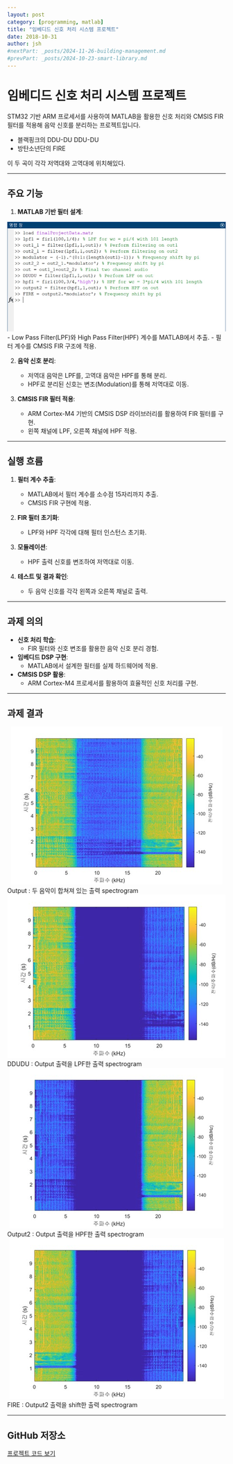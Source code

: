 ```yaml
---
layout: post
category: [programming, matlab]
title: "임베디드 신호 처리 시스템 프로젝트"
date: 2018-10-31
author: jsh
#nextPart: _posts/2024-11-26-building-management.md
#prevPart: _posts/2024-10-23-smart-library.md
---
```


# 임베디드 신호 처리 시스템 프로젝트

STM32 기반 ARM 프로세서를 사용하여 MATLAB을 활용한 신호 처리와 CMSIS FIR 필터를 적용해 음악 신호를 분리하는 프로젝트입니다.
- 블랙핑크의 DDU-DU DDU-DU
- 방탄소년단의 FIRE

이 두 곡이 각각 저역대와 고역대에 위치해있다.

---

## 주요 기능

1. **MATLAB 기반 필터 설계**:
<div style="text-align: center;">
<a href="/assets/img/posts/signal1.jpg" data-lity>
  <img src="/assets/img/posts/signal1.jpg" style="width: auto; max-height: 500px;" />
</a>
</div>
   - Low Pass Filter(LPF)와 High Pass Filter(HPF) 계수를 MATLAB에서 추출.
   - 필터 계수를 CMSIS FIR 구조에 적용.

2. **음악 신호 분리**:
   - 저역대 음악은 LPF를, 고역대 음악은 HPF를 통해 분리.
   - HPF로 분리된 신호는 변조(Modulation)를 통해 저역대로 이동.

3. **CMSIS FIR 필터 적용**:
   - ARM Cortex-M4 기반의 CMSIS DSP 라이브러리를 활용하여 FIR 필터를 구현.
   - 왼쪽 채널에 LPF, 오른쪽 채널에 HPF 적용.

---

## 실행 흐름

1. **필터 계수 추출**:
   - MATLAB에서 필터 계수를 소수점 15자리까지 추출.
   - CMSIS FIR 구현에 적용.

2. **FIR 필터 초기화**:
   - LPF와 HPF 각각에 대해 필터 인스턴스 초기화.

3. **모듈레이션**:
   - HPF 출력 신호를 변조하여 저역대로 이동.

4. **테스트 및 결과 확인**:
   - 두 음악 신호를 각각 왼쪽과 오른쪽 채널로 출력.

---

## 과제 의의

- **신호 처리 학습**:
  - FIR 필터와 신호 변조를 활용한 음악 신호 분리 경험.
- **임베디드 DSP 구현**:
  - MATLAB에서 설계한 필터를 실제 하드웨어에 적용.
- **CMSIS DSP 활용**:
  - ARM Cortex-M4 프로세서를 활용하여 효율적인 신호 처리를 구현.

---

## 과제 결과
<div style="text-align: center;">
<a href="/assets/img/posts/signal2.jpg" data-lity>
  <img src="/assets/img/posts/signal2.jpg" style="width: auto; max-height: 500px;" />
</a>
</div>
Output : 두 음악이 합쳐져 있는 출력 spectrogram


<div style="text-align: center;">
<a href="/assets/img/posts/signal3.jpg" data-lity>
  <img src="/assets/img/posts/signal3.jpg" style="width: auto; max-height: 500px;" />
</a>
</div>
DDUDU : Output 출력을 LPF한 출력 spectrogram

<div style="text-align: center;">
<a href="/assets/img/posts/signal4.jpg" data-lity>
  <img src="/assets/img/posts/signal4.jpg" style="width: auto; max-height: 500px;" />
</a>
</div>
Output2 : Output 출력을 HPF한 출력 spectrogram

<div style="text-align: center;">
<a href="/assets/img/posts/signal5.jpg" data-lity>
  <img src="/assets/img/posts/signal5.jpg" style="width: auto; max-height: 500px;" />
</a>
</div>
FIRE : Output2 출력을 shift한 출력 spectrogram

---

## GitHub 저장소

[프로젝트 코드 보기](https://github.com/radon99/radon99.github.io/tree/main/projects/SignalProcessing)




